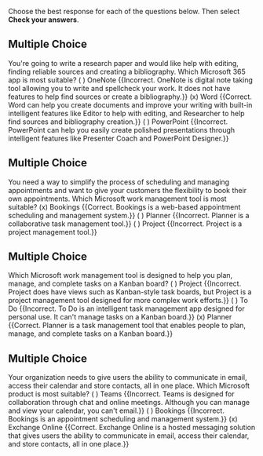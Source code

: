 Choose the best response for each of the questions below. Then select **Check your answers**.

## Multiple Choice
You're going to write a research paper and would like help with editing, finding reliable sources and creating a bibliography. Which Microsoft 365 app is most suitable?
( ) OneNote {{Incorrect. OneNote is digital note taking tool allowing you to write and spellcheck your work. It does not have features to help find sources or create a bibliography.}}
(x) Word {{Correct. Word can help you create documents and improve your writing with built-in intelligent features like Editor to help with editing, and Researcher to help find sources and bibliography creation.}}
( ) PowerPoint {{Incorrect. PowerPoint can help you easily create polished presentations through intelligent features like Presenter Coach and PowerPoint Designer.}}

## Multiple Choice
You need a way to simplify the process of scheduling and managing appointments and want to give your customers the flexibility to book their own appointments. Which Microsoft work management tool is most suitable?
(x) Bookings {{Correct. Bookings is a web-based appointment scheduling and management system.}}
( ) Planner {{Incorrect. Planner is a collaborative task management tool.}}
( ) Project {{Incorrect. Project is a project management tool.}}

## Multiple Choice
Which Microsoft work management tool is designed to help you plan, manage, and complete tasks on a Kanban board?
( ) Project {{Incorrect. Project does have views such as Kanban-style task boards, but Project is a project management tool designed for more complex work efforts.}}
( ) To Do {{Incorrect. To Do is an intelligent task management app designed for personal use. It can't manage tasks on a Kanban board.}}
(x) Planner {{Correct. Planner is a task management tool that enables people to plan, manage, and complete tasks on a Kanban board.}}

## Multiple Choice
Your organization needs to give users the ability to communicate in email, access their calendar and store contacts, all in one place. Which Microsoft product is most suitable?
( ) Teams {{Incorrect. Teams is designed for collaboration through chat and online meetings. Although you can manage and view your calendar, you can't email.}}
( ) Bookings {{Incorrect. Bookings is an appointment scheduling and management system.}}
(x) Exchange Online {{Correct. Exchange Online is a hosted messaging solution that gives users the ability to communicate in email, access their calendar, and store contacts, all in one place.}}

